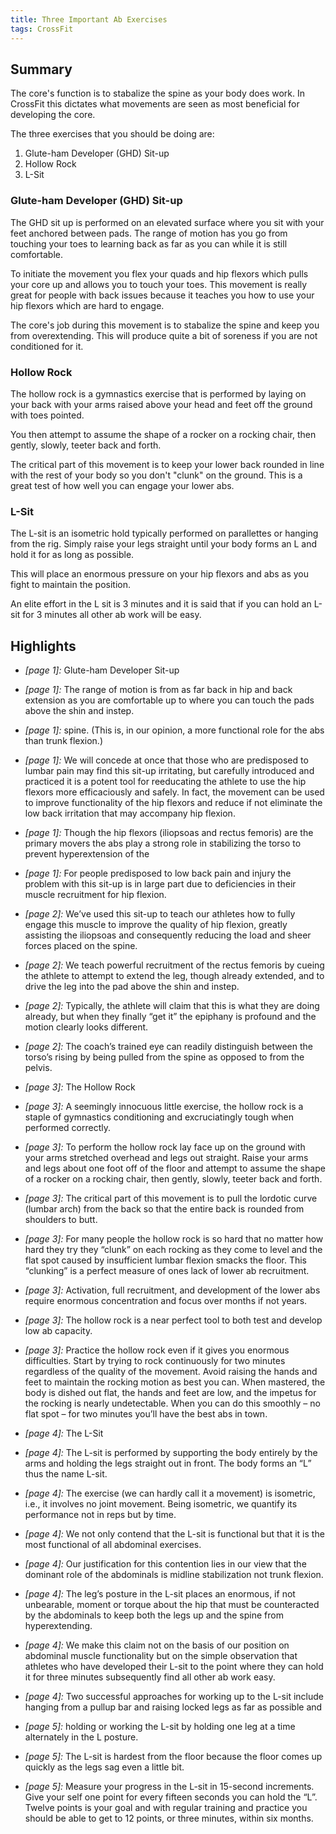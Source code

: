 ```yaml
---
title: Three Important Ab Exercises
tags: CrossFit
---
```


## Summary

The core's function is to stabalize the spine as your body does work. In CrossFit this dictates what movements are seen as most beneficial for developing the core. 

The three exercises that you should be doing are:

1. Glute-ham Developer (GHD) Sit-up
2. Hollow Rock
3. L-Sit

### Glute-ham Developer (GHD) Sit-up

The GHD sit up is performed on an elevated surface where you sit with your feet anchored between pads. The range of motion has you go from touching your toes to learning back as far as you can while it is still comfortable. 

To initiate the movement you flex your quads and hip flexors which pulls your core up and allows you to touch your toes. This movement is really great for people with back issues because it teaches you how to use your hip flexors which are hard to engage.

The core's job during this movement is to stabalize the spine and keep you from overextending. This will produce quite a bit of soreness if you are not conditioned for it.

### Hollow Rock

The hollow rock is a gymnastics exercise that is performed by laying on your back with your arms raised above your head and feet off the ground with toes pointed. 

You then attempt to assume the shape of a rocker on a rocking chair, then gently, slowly, teeter back and forth.

The critical part of this movement is to keep your lower back rounded in line with the rest of your body so you don't "clunk" on the ground. This is a great test of how well you can engage your lower abs.

### L-Sit

The L-sit is an isometric hold typically performed on parallettes or hanging from the rig. Simply raise your legs straight until your body forms an L and hold it for as long as possible.

This will place an enormous pressure on your hip flexors and abs as you fight to maintain the position.

An elite effort in the L sit is 3 minutes and it is said that if you can hold an L-sit for 3 minutes all other ab work will be easy.

## Highlights

- *[page 1]:* Glute-ham Developer Sit-up

- *[page 1]:* The range of motion is from as far back in hip and back extension as you are comfortable up to where you can touch the pads above the shin and instep.

- *[page 1]:* spine. (This is, in our opinion, a more functional role for the abs than trunk flexion.)

- *[page 1]:* We will concede at once that those who are predisposed to lumbar pain may find this sit-up irritating, but carefully introduced and practiced it is a potent tool for reeducating the athlete to use the hip flexors more efficaciously and safely. In fact, the movement can be used to improve functionality of the hip flexors and reduce if not eliminate the low back irritation that may accompany hip flexion.

- *[page 1]:* Though the hip flexors (iliopsoas and rectus femoris) are the primary movers the abs play a strong role in stabilizing the torso to prevent hyperextension of the

- *[page 1]:* For people predisposed to low back pain and injury the problem with this sit-up is in large part due to deficiencies in their muscle recruitment for hip flexion.

- *[page 2]:* We’ve used this sit-up to teach our athletes how to fully engage this muscle to improve the quality of hip flexion, greatly assisting the iliopsoas and consequently reducing the load and sheer forces placed on the spine.

- *[page 2]:* We teach powerful recruitment of the rectus femoris by cueing the athlete to attempt to extend the leg, though already extended, and to drive the leg into the pad above the shin and instep.

- *[page 2]:* Typically, the athlete will claim that this is what they are doing already, but when they finally “get it” the epiphany is profound and the motion clearly looks different.

- *[page 2]:* The coach’s trained eye can readily distinguish between the torso’s rising by being pulled from the spine as opposed to from the pelvis.

- *[page 3]:* The Hollow Rock

- *[page 3]:* A seemingly innocuous little exercise, the hollow rock is a staple of gymnastics conditioning and excruciatingly tough when performed correctly.

- *[page 3]:* To perform the hollow rock lay face up on the ground with your arms stretched overhead and legs out straight. Raise your arms and legs about one foot off of the floor and attempt to assume the shape of a rocker on a rocking chair, then gently, slowly, teeter back and forth.

- *[page 3]:* The critical part of this movement is to pull the lordotic curve (lumbar arch) from the back so that the entire back is rounded from shoulders to butt.

- *[page 3]:* For many people the hollow rock is so hard that no matter how hard they try they “clunk” on each rocking as they come to level and the flat spot caused by insufficient lumbar flexion smacks the floor. This “clunking” is a perfect measure of ones lack of lower ab recruitment.

- *[page 3]:* Activation, full recruitment, and development of the lower abs require enormous concentration and focus over months if not years.

- *[page 3]:* The hollow rock is a near perfect tool to both test and develop low ab capacity.

- *[page 3]:* Practice the hollow rock even if it gives you enormous difficulties. Start by trying to rock continuously for two minutes regardless of the quality of the movement. Avoid raising the hands and feet to maintain the rocking motion as best you can. When mastered, the body is dished out flat, the hands and feet are low, and the impetus for the rocking is nearly undetectable. When you can do this smoothly – no flat spot – for two minutes you’ll have the best abs in town.

- *[page 4]:* The L-Sit

- *[page 4]:* The L-sit is performed by supporting the body entirely by the arms and holding the legs straight out in front. The body forms an “L” thus the name L-sit.

- *[page 4]:* The exercise (we can hardly call it a movement) is isometric, i.e., it involves no joint movement. Being isometric, we quantify its performance not in reps but by time.

- *[page 4]:* We not only contend that the L-sit is functional but that it is the most functional of all abdominal exercises.

- *[page 4]:* Our justification for this contention lies in our view that the dominant role of the abdominals is midline stabilization not trunk flexion.

- *[page 4]:* The leg’s posture in the L-sit places an enormous, if not unbearable, moment or torque about the hip that must be counteracted by the abdominals to keep both the legs up and the spine from hyperextending.

- *[page 4]:* We make this claim not on the basis of our position on abdominal muscle functionality but on the simple observation that athletes who have developed their L-sit to the point where they can hold it for three minutes subsequently find all other ab work easy.

- *[page 4]:* Two successful approaches for working up to the L-sit include hanging from a pullup bar and raising locked legs as far as possible and

- *[page 5]:* holding or working the L-sit by holding one leg at a time alternately in the L posture.

- *[page 5]:* The L-sit is hardest from the floor because the floor comes up quickly as the legs sag even a little bit.

- *[page 5]:* Measure your progress in the L-sit in 15-second increments. Give your self one point for every fifteen seconds you can hold the “L”. Twelve points is your goal and with regular training and practice you should be able to get to 12 points, or three minutes, within six months.


